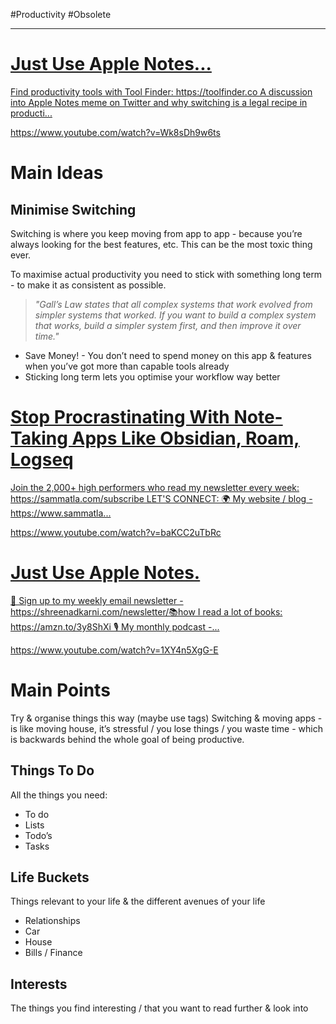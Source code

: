 #Productivity #Obsolete 
- - -
<div class="rich-link-card-container"><a class="rich-link-card" href="https://www.youtube.com/watch?v=Wk8sDh9w6ts" target="_blank">
	<div class="rich-link-image-container">
		<div class="rich-link-image" style="background-image: url('https://i.ytimg.com/vi/Wk8sDh9w6ts/maxresdefault.jpg')">
	</div>
	</div>
	<div class="rich-link-card-text">
		<h1 class="rich-link-card-title">Just Use Apple Notes...</h1>
		<p class="rich-link-card-description">
		Find productivity tools with Tool Finder: https://toolfinder.co A discussion into Apple Notes meme on Twitter and why switching is a legal recipe in producti...
		</p>
		<p class="rich-link-href">
		https://www.youtube.com/watch?v=Wk8sDh9w6ts
		</p>
	</div>
</a></div>

# Main Ideas

## Minimise Switching
Switching is where you keep moving from app to app - because you’re always looking for the best features, etc. This can be the most toxic thing ever.

To maximise actual productivity you need to stick with something long term - to make it as consistent as possible.

> *"Gall’s Law states that all complex systems that work evolved from simpler systems that worked. If you want to build a complex system that works, build a simpler system first, and then improve it over time."*

- Save Money! - You don’t need to spend money on this app & features when you’ve got more than capable tools already
- Sticking long term lets you optimise your workflow way better



<div class="rich-link-card-container"><a class="rich-link-card" href="https://www.youtube.com/watch?v=baKCC2uTbRc" target="_blank">
	<div class="rich-link-image-container">
		<div class="rich-link-image" style="background-image: url('https://i.ytimg.com/vi/baKCC2uTbRc/maxresdefault.jpg')">
	</div>
	</div>
	<div class="rich-link-card-text">
		<h1 class="rich-link-card-title">Stop Procrastinating With Note-Taking Apps Like Obsidian, Roam, Logseq</h1>
		<p class="rich-link-card-description">
		Join the 2,000+ high performers who read my newsletter every week: https://sammatla.com/subscribe LET'S CONNECT: 🌍  My website / blog - https://www.sammatla...
		</p>
		<p class="rich-link-href">
		https://www.youtube.com/watch?v=baKCC2uTbRc
		</p>
	</div>
</a></div>
<div class="rich-link-card-container"><a class="rich-link-card" href="https://www.youtube.com/watch?v=1XY4n5XgG-E" target="_blank">
	<div class="rich-link-image-container">
		<div class="rich-link-image" style="background-image: url('https://i.ytimg.com/vi/1XY4n5XgG-E/maxresdefault.jpg')">
	</div>
	</div>
	<div class="rich-link-card-text">
		<h1 class="rich-link-card-title">Just Use Apple Notes.</h1>
		<p class="rich-link-card-description">
		💌  Sign up to my weekly email newsletter - https://shreenadkarni.com/newsletter/📚how I read a lot of books: https://amzn.to/3y8ShXi 🎙 My monthly podcast -...
		</p>
		<p class="rich-link-href">
		https://www.youtube.com/watch?v=1XY4n5XgG-E
		</p>
	</div>
</a></div>

# Main Points
Try & organise things this way (maybe use tags)
Switching & moving apps - is like moving house, it’s stressful / you lose things / you waste time - which is backwards behind the whole goal of being productive.

## Things To Do
All the things you need:
- To do 
- Lists 
- Todo’s
- Tasks

## Life Buckets
Things relevant to your life & the different avenues of your life
- Relationships 
- Car
- House
- Bills / Finance

## Interests
The things you find interesting / that you want to read further & look into

